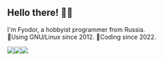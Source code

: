 ## Hello there! 🧔🏻

I'm Fyodor, a hobbyist programmer from Russia.
\
🐧Using GNU/Linux since 2012. 🔨Coding since 2022.

[![](https://img.shields.io/badge/Silverblue-2d4b80?style=for-the-badge&logo=fedora&logoColor=white)](https://github.com/fsobolev/ushanka)[![](https://img.shields.io/badge/.NET-009404?style=for-the-badge&logo=c-sharp&logoColor=white)](https://dotnet.microsoft.com/en-us/)[![](https://img.shields.io/badge/Fleet-9310ff?style=for-the-badge&logo=jetbrains&logoColor=white)](https://www.jetbrains.com/fleet/)
